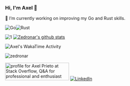 

### Hi, I'm Axel 👋

 🔭 I’m currently working on improving my Go and Rust skills.

<img alt="Go" src="https://dg8krxphbh767.cloudfront.net/tracks/go.svg"><img alt="Rust" src="https://dg8krxphbh767.cloudfront.net/tracks/rust.svg">




![1](https://github-readme-stats.vercel.app/api/top-langs/?username=Zedronar&theme=blue-green) [![Zedronar's github stats](https://github-readme-stats.vercel.app/api?username=Zedronar&theme=blue-green)](https://github.com/Zedronar/github-readme-stats)

<img
  src="https://github.com/Zedronar/Zedronar/blob/main/images/stat.svg"
  alt="Axel's WakaTime Activity"
/>

<p><img align="center" src="https://github-readme-streak-stats.herokuapp.com/?user=zedronar&" alt="zedronar" /></p>

<a href="https://stackoverflow.com/users/1216218/axel-prieto"><img src="https://stackoverflow.com/users/flair/1216218.png" width="208" height="58" alt="profile for Axel Prieto at Stack Overflow, Q&amp;A for professional and enthusiast programmers" title="profile for Axel Prieto at Stack Overflow, Q&amp;A for professional and enthusiast programmers"></a>
[![LinkedIn](https://img.shields.io/badge/LinkedIn-0077B5?style=for-the-badge&logo=linkedin&logoColor=black&fontColor=black)](https://www.linkedin.com/in/axelprieto/)
